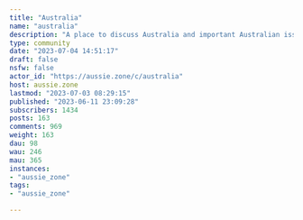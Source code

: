 ```yaml
---
title: "Australia" 
name: "australia"
description: "A place to discuss Australia and important Australian issues.Please follow the instance rules and keep discussions civil and respectful. Please exclude profanity from post titles."
type: community
date: "2023-07-04 14:51:17"
draft: false
nsfw: false
actor_id: "https://aussie.zone/c/australia"
host: aussie.zone
lastmod: "2023-07-03 08:29:15"
published: "2023-06-11 23:09:28"
subscribers: 1434
posts: 163
comments: 969
weight: 163
dau: 98
wau: 246
mau: 365
instances:
- "aussie_zone"
tags: 
- "aussie_zone"

---
```

